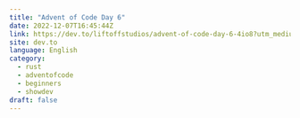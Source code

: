 ```yaml
---
title: "Advent of Code Day 6"
date: 2022-12-07T16:45:44Z
link: https://dev.to/liftoffstudios/advent-of-code-day-6-4io8?utm_medium=RSS&utm_source=news.12bit.vn
site: dev.to
language: English
category:
  - rust
  - adventofcode
  - beginners
  - showdev
draft: false
---
```

